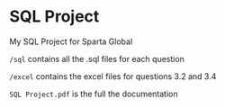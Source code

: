 # SQL Project

My SQL Project for Sparta Global

`/sql` contains all the .sql files for each question

`/excel` contains the excel files for questions 3.2 and 3.4

`SQL Project.pdf` is the full the documentation
